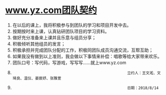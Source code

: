#                                      www.yz.com团队契约


1. 在以后的课上，我将积极参与到团队的学习和项目开发中去。 
2. 按期按时来上课，认真钻研团队项目的学习资料。
3. 做好充分准备来上课并且乐意与组员分享； 
4. 积极倾听其他组员的发言； 
5. 积极承担并完成团队分配的工作，积极同团队成员沟通交流，互帮互助；
6. 如果我没有做到以上准则，我会做以下事情来补偿：唱歌等给大家带来欢乐。
7. 团队口号：写代码，写游戏，写写写……就上www.yz.com
8.                                                        立约人：王文淞、文琦良、温仪、晏宸妤、张雅萱
9.                                                        日期：2018/8/14
